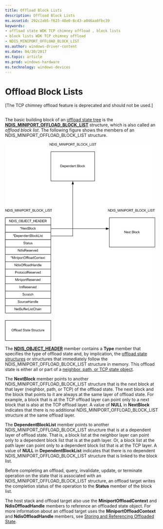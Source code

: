 ```yaml
---
title: Offload Block Lists
description: Offload Block Lists
ms.assetid: 292c2ab5-f623-48e0-8c43-a046aa0fbc39
keywords:
- offload state WDK TCP chimney offload , block lists
- block lists WDK TCP chimney offload
- NDIS_MINIPORT_OFFLOAD_BLOCK_LIST
ms.author: windows-driver-content
ms.date: 04/20/2017
ms.topic: article
ms.prod: windows-hardware
ms.technology: windows-devices
---
```


# Offload Block Lists


\[The TCP chimney offload feature is deprecated and should not be used.\]

## <a href="" id="ddk-offload-block-lists-ng"></a>


The basic building block of an [offload state tree](offload-state-tree.md) is the [**NDIS\_MINIPORT\_OFFLOAD\_BLOCK\_LIST**](https://msdn.microsoft.com/library/windows/hardware/ff566469) structure, which is also called an *offload block list*. The following figure shows the members of an NDIS\_MINIPORT\_OFFLOAD\_BLOCK\_LIST structure.

![diagram illustrating the members of an ndis\-miniport\-offload\-block\-list structure](images/block-list.png)

The [**NDIS\_OBJECT\_HEADER**](https://msdn.microsoft.com/library/windows/hardware/ff566588) member contains a **Type** member that specifies the type of offload state and, by implication, the [offload state structures](offload-state-structures.md) or structures that immediately follow the NDIS\_MINIPORT\_OFFLOAD\_BLOCK\_LIST structure in memory. This offload state is either all or part of a [neighbor, path, or TCP state object](offload-state-objects.md).

The **NextBlock** member points to another NDIS\_MINIPORT\_OFFLOAD\_BLOCK\_LIST structure that is the next block at that layer (neighbor, path, or TCP) of the offload state. The next block and the block that points to it are always at the same layer of offload state. For example, a block that is at the TCP offload layer can point only to a next block that is also at the TCP offload layer. A value of **NULL** in **NextBlock** indicates that there is no additional NDIS\_MINIPORT\_OFFLOAD\_BLOCK\_LIST structure at the same offload layer.

The **DependentBlockList** member points to another NDIS\_MINIPORT\_OFFLOAD\_BLOCK\_LIST structure that is at a dependent layer of offload state. That is, a block list at the neighbor layer can point only to a dependent block list that is at the path layer. Or, a block list at the path layer can point only to a dependent block list that is at the TCP layer. A value of **NULL** in **DependentBlockList** indicates that there is no dependent NDIS\_MINIPORT\_OFFLOAD\_BLOCK\_LIST structure that is linked to the block list.

Before completing an offload, query, invalidate, update, or terminate operation on the state that is associated with an NDIS\_MINIPORT\_OFFLOAD\_BLOCK\_LIST structure, an offload target writes the completion status of the operation to the **Status** member of the block list.

The host stack and offload target also use the **MiniportOffloadContext** and **NdisOffloadHandle** members to reference an offloaded state object. For more information about an offload target uses the **MiniportOffloadContext** and **NdisOffloadHandle** members, see [Storing and Referencing Offloaded State](storing-and-referencing-offloaded-state.md).

 

 





